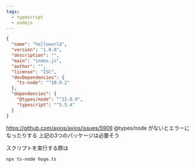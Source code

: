 ```yaml
---
tags:
  - typescript
  - nodejs
---
```

```json
{
  "name": "helloworld",
  "version": "1.0.0",
  "description": "",
  "main": "index.js",
  "author": "",
  "license": "ISC",
  "devDependencies": {
    "ts-node": "^10.9.2"
  },
  "dependencies": {
    "@types/node": "^22.0.0",
    "typescript": "^5.5.4"
  }
}

```

https://github.com/axios/axios/issues/5909
@types/node がないとエラーになったりする
上記の3つのパッケージは必要そう

スクリプトを実行する際は
```
npx ts-node hoge.ts
```
